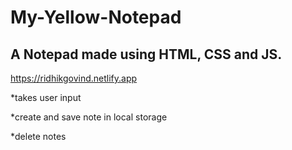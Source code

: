 # My-Yellow-Notepad
## A Notepad made using HTML, CSS and JS.

https://ridhikgovind.netlify.app 



*takes user input

*create and save note in local storage

*delete notes


